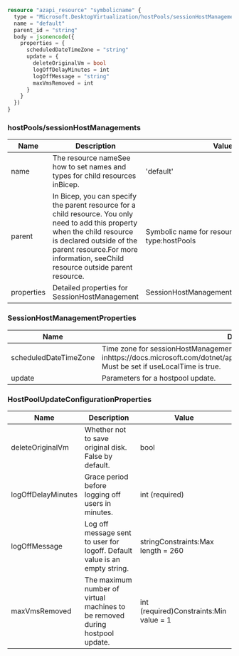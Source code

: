 ```terraform
resource "azapi_resource" "symbolicname" {
  type = "Microsoft.DesktopVirtualization/hostPools/sessionHostManagements@2023-11-01-preview"
  name = "default"
  parent_id = "string"
  body = jsonencode({
    properties = {
      scheduledDateTimeZone = "string"
      update = {
        deleteOriginalVm = bool
        logOffDelayMinutes = int
        logOffMessage = "string"
        maxVmsRemoved = int
      }
    }
  })
}

```

### hostPools/sessionHostManagements

| Name | Description | Value |
|-|-|-|
| name | The resource nameSee how to set names and types for child resources inBicep. | 'default' |
| parent | In Bicep, you can specify the parent resource for a child resource. You only need to add this property when the child resource is declared outside of the parent resource.For more information, seeChild resource outside parent resource. | Symbolic name for resource of type:hostPools |
| properties | Detailed properties for SessionHostManagement | SessionHostManagementProperties(required) |


### SessionHostManagementProperties

| Name | Description | Value |
|-|-|-|
| scheduledDateTimeZone | Time zone for sessionHostManagement operations as defined inhttps://docs.microsoft.com/dotnet/api/system.timezoneinfo.findsystemtimezonebyid. Must be set if useLocalTime is true. | string (required) |
| update | Parameters for a hostpool update. | HostPoolUpdateConfigurationProperties(required) |


### HostPoolUpdateConfigurationProperties

| Name | Description | Value |
|-|-|-|
| deleteOriginalVm | Whether not to save original disk. False by default. | bool |
| logOffDelayMinutes | Grace period before logging off users in minutes. | int (required) |
| logOffMessage | Log off message sent to user for logoff. Default value is an empty string. | stringConstraints:Max length = 260 |
| maxVmsRemoved | The maximum number of virtual machines to be removed during hostpool update. | int (required)Constraints:Min value = 1 |


